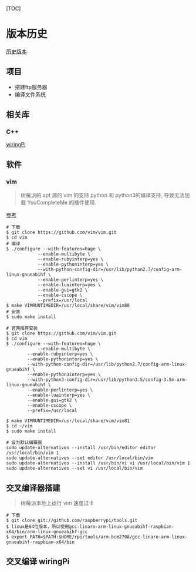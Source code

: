 [TOC]

# 版本历史

[历史版本](http://shumeipai.nxez.com/raspberry-pi-revision-codes)

## 项目

- 搭建ftp服务器
- 编译文件系统

## 相关库

### C++

[wiringPi](git://git.drogon.net/wiringPi)

## 软件

### vim

>树莓派的 apt 源的 vim 的支持 python 和 python3的编译支持, 导致无法加载 YouCompleteMe 的插件使用.

[参考](https://blog.csdn.net/skankhunt/article/details/79308246)

```shell
# 下载
$ git clone https://github.com/vim/vim.git
$ cd vim
# 编译
$ ./configure --with-features=huge \
            --enable-multibyte \
            --enable-rubyinterp=yes \
            --enable-pythoninterp=yes \
            --with-python-config-dir=/usr/lib/python2.7/config-arm-linux-gnueabihf \
            --enable-perlinterp=yes \
            --enable-luainterp=yes \
            --enable-gui=gtk2 \
            --enable-cscope \
            --prefix=/usr/local
$ make VIMRUNTIMEDIR=/usr/local/share/vim/vim80
# 安装
$ sudo make install
```

```shell
# 官网推荐安装
$ git clone https://github.com/vim/vim.git
$ cd vim
$ ./configure --with-features=huge \
            --enable-multibyte \
	    --enable-rubyinterp=yes \
	    --enable-pythoninterp=yes \
	    --with-python-config-dir=/usr/lib/python2.7/config-arm-linux-gnueabihf \ 
	    --enable-python3interp=yes \
	    --with-python3-config-dir=/usr/lib/python3.5/config-3.5m-arm-linux-gnueabihf \
	    --enable-perlinterp=yes \
	    --enable-luainterp=yes \
        --enable-gui=gtk2 \
        --enable-cscope \
	   	--prefix=/usr/local

$ make VIMRUNTIMEDIR=/usr/local/share/vim/vim81
$ cd ~/vim
$ sudo make install
```

```shell
# 设为默认编辑器
sudo update-alternatives --install /usr/bin/editor editor /usr/local/bin/vim 1
sudo update-alternatives --set editor /usr/local/bin/vim
sudo update-alternatives --install /usr/bin/vi vi /usr/local/bin/vim 1
sudo update-alternatives --set vi /usr/local/bin/vim
```

## 交叉编译器搭建

> 树莓派本地上运行 vim 速度过卡

```shell
# 下载
$ git clone git://github.com/raspberrypi/tools.git
$ linux是64位版本，所以使用gcc-linaro-arm-linux-gnueabihf-raspbian-x64/bin/arm-linux-gnueabihf-gcc
$ export PATH=$PATH:$HOME/rpi/tools/arm-bcm2708/gcc-linaro-arm-linux-gnueabihf-raspbian-x64/bin
```

## 交叉编译 wiringPi

```shell

```



